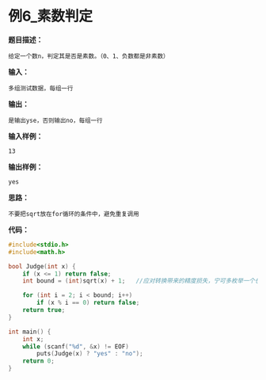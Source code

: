 # 例6_素数判定

**题目描述：**

```
给定一个数n，判定其是否是素数。（0、1、负数都是非素数）
```

**输入：**

```
多组测试数据，每组一行
```

**输出：**

```
是输出yse，否则输出no，每组一行
```

**输入样例：**

```
13
```

**输出样例：**

```
yes
```



**思路：**

```
不要把sqrt放在for循环的条件中，避免重复调用
```



**代码：**

```c++
#include<stdio.h>
#include<math.h>

bool Judge(int x) {
	if (x <= 1) return false;
	int bound = (int)sqrt(x) + 1;	//应对转换带来的精度损失，宁可多枚举一个也不漏掉一个

	for (int i = 2; i < bound; i++)
		if (x % i == 0) return false;
	return true;
}

int main() {
	int x;
	while (scanf("%d", &x) != EOF)
		puts(Judge(x) ? "yes" : "no");
	return 0;
}
```

